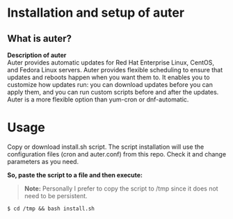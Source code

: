 # Installation and setup of auter 

## What is auter?
**Description of auter**  
Auter provides automatic updates for Red Hat Enterprise Linux, CentOS, and Fedora Linux servers. Auter provides flexible scheduling to ensure that updates and reboots happen when you want them to. 
It enables you to customize how updates run: you can download updates before you can apply them, 
and you can run custom scripts before and after the updates. Auter is a more flexible option than yum-cron or dnf-automatic. 

# Usage
Copy or download install.sh script. The script installation will use the configuration files (cron and auter.conf) from this repo. Check it and change parameters as you need.

**So, paste the script to a file and then execute:**
> **Note:** Personally I prefer to copy the script to /tmp since it does not need to be persistent. 
```diff
$ cd /tmp && bash install.sh 
```
